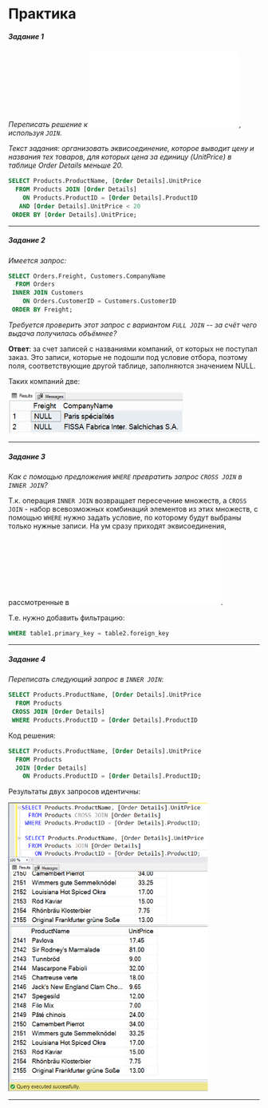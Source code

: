 # Практика

##### Задание 1

*Переписать решение к ![заданию 2](../lesson_8/sql_lesson8_prac.md), используя `JOIN`.*

*Текст задания: организовать эквисоединение, которое выводит цену и названия тех товаров, для которых цена за единицу (UnitPrice) в таблице Order Details меньше 20.*

```sql
SELECT Products.ProductName, [Order Details].UnitPrice
  FROM Products JOIN [Order Details]
    ON Products.ProductID = [Order Details].ProductID
   AND [Order Details].UnitPrice < 20
 ORDER BY [Order Details].UnitPrice;
```

---

##### Задание 2

*Имеется запрос:*
```SQL
SELECT Orders.Freight, Customers.CompanyName
  FROM Orders
 INNER JOIN Customers
    ON Orders.CustomerID = Customers.CustomerID
 ORDER BY Freight;
```

*Требуется проверить этот запрос с вариантом `FULL JOIN` -- за счёт чего выдача получилась объёмнее?*

**Ответ**: за счет записей с названиями компаний, от которых не поступал заказ. Это записи, которые не подошли под условие отбора, поэтому поля, соответствующие другой таблице, заполняются значением NULL.

Таких компаний две:

<img src="les10_task2.png" width=350 />

---

##### Задание 3

*Как с помощью предложения `WHERE` превратить запрос `CROSS JOIN` в `INNER JOIN`?*

Т.к. операция `INNER JOIN` возвращает пересечение множеств, а `CROSS JOIN` - набор всевозможных комбинаций элементов из этих множеств, с помощью `WHERE` нужно задать условие, по которому будут выбраны только нужные записи. На ум сразу приходят эквисоединения, рассмотренные в ![занятии 8](../lesson_8/sql_lesson8_notes.md).

Т.е. нужно добавить фильтрацию:
```sql
WHERE table1.primary_key = table2.foreign_key
```

---

##### Задание 4

*Переписать следующий запрос в `INNER JOIN`*:

```sql
SELECT Products.ProductName, [Order Details].UnitPrice
  FROM Products
 CROSS JOIN [Order Details]
 WHERE Products.ProductID = [Order Details].ProductID
```

Код решения:
```sql
SELECT Products.ProductName, [Order Details].UnitPrice
  FROM Products
  JOIN [Order Details]
    ON Products.ProductID = [Order Details].ProductID;
```

Результаты двух запросов идентичны:

<img src="les10_task4.png" width=400 />

---
